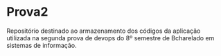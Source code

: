 # Prova2
Repositório destinado ao armazenamento dos códigos da aplicação utilizada na segunda prova de devops do 8º semestre de Bcharelado em sistemas de informação.
